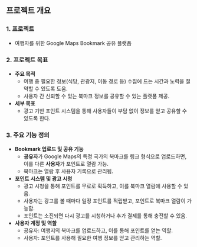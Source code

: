 ## 프로젝트 개요

### 1. 프로젝트
- 여행자를 위한 Google Maps Bookmark 공유 플랫폼

### 2. 프로젝트 목표
- **주요 목적**
    - 여행 중 필요한 정보(식당, 관광지, 이동 경로 등) 수집에 드는 시간과 노력을 절약할 수 있도록 도움.
    - 사용자 간 신뢰할 수 있는 북마크 정보를 공유할 수 있는 플랫폼 제공.
- **세부 목표**
    - 광고 기반 포인트 시스템을 통해 사용자들이 부담 없이 정보를 얻고 공유할 수 있도록 한다.

### 3. 주요 기능 정의
- **Bookmark 업로드 및 공유 기능**
    - **공유자**가 Google Maps의 특정 국가의 북마크를 링크 형식으로 업로드하면, 이를 다른 **사용자**가 포인트로 열람 가능.
    - 북마크는 열람 후 사용자 기록으로 관리됨.
- **포인트 시스템 및 광고 시청**
    - 광고 시청을 통해 포인트를 무료로 획득하고, 이를 북마크 열람에 사용할 수 있음.
    - 사용자는 광고를 볼 때마다 일정 포인트를 적립받고, 포인트로 북마크 열람이 가능함.
    - 포인트는 소진되면 다시 광고를 시청하거나 추가 결제를 통해 충전할 수 있음.
- **사용자 계정 및 역할**
    - 공유자: 여행지의 북마크를 업로드하고, 이를 통해 포인트를 얻는 역할.
    - 사용자: 포인트를 사용해 필요한 여행 정보를 얻고 관리하는 역할.
